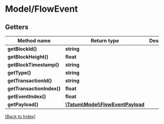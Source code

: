 # Model/FlowEvent

## Getters

Method name | Return type | Description | Notes
------------ | ------------- | ------------- | -------------
**getBlockId()** | **string** |  | [optional]
**getBlockHeight()** | **float** |  | [optional]
**getBlockTimestamp()** | **string** |  | [optional]
**getType()** | **string** |  | [optional]
**getTransactionId()** | **string** |  | [optional]
**getTransactionIndex()** | **float** |  | [optional]
**getEventIndex()** | **float** |  | [optional]
**getPayload()** | [**\Tatum\Model\FlowEventPayload**](FlowEventPayload.md) |  | [optional]

[[Back to Index]](../index.md)
